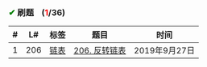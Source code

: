 
### <font color="green">✔</font> 刷题&nbsp;&nbsp;&nbsp;&nbsp;(<font color="red">1</font>/36)

\# | L# | 标签 | 题目 | 时间
 :-: | :-: | :-: | :-: |:-:
 1 | 206 |  <a href="https://github.com/xdxTao/LeetCode/tree/master/题解(titleSolution)/链表(LinkedList)">链表</a>  |<a href="https://github.com/xdxTao/LeetCode/blob/master/题解(titleSolution)/链表(LinkedList)/206. 反转链表.md"> 206. 反转链表</a> | 2019年9月27日